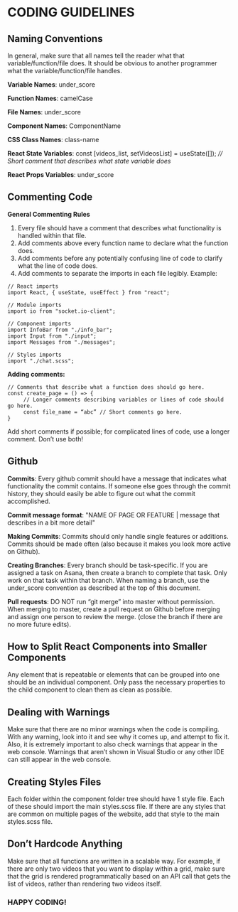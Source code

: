 # CODING GUIDELINES

## Naming Conventions
In general, make sure that all names tell the reader what that variable/function/file does. It should be obvious to another programmer what the variable/function/file handles.

**Variable Names**: under_score

**Function Names**: camelCase

**File Names**: under_score

**Component Names**: ComponentName

**CSS Class Names**: class-name

**React State Variables**: const [videos_list, setVideosList] = useState([]); *// Short comment that describes what state variable does*

**React Props Variables**: under_score


## Commenting Code
**General Commenting Rules** 
1. Every file should have a comment that describes what functionality is handled within that file.
2. Add comments above every function name to declare what the function does.
3. Add comments before any potentially confusing line of code to clarify what the line of code does.
4. Add comments to separate the imports in each file legibly. Example:

<pre><code>// React imports
import React, { useState, useEffect } from "react";

// Module imports
import io from "socket.io-client";

// Component imports
import InfoBar from "./info_bar";
import Input from "./input";
import Messages from "./messages";

// Styles imports
import "./chat.scss";
</code></pre>

**Adding comments:**
<pre><code>// Comments that describe what a function does should go here.
const create_page = () => {
     // Longer comments describing variables or lines of code should go here.
     const file_name = “abc” // Short comments go here.
}</code></pre>

Add short comments if possible; for complicated lines of code, use a longer comment. Don’t use both!


## Github
**Commits**: Every github commit should have a message that indicates what functionality the commit contains. If someone else goes through the commit history, they should easily be able to figure out what the commit accomplished.

**Commit message format**: "NAME OF PAGE OR FEATURE | message that describes in a bit more detail"

**Making Commits**: Commits should only handle single features or additions. Commits should be made often (also because it makes you look more active on Github).

**Creating Branches**: Every branch should be task-specific. If you are assigned a task on Asana, then create a branch to complete that task. Only work on that task within that branch. When naming a branch, use the under_score convention as described at the top of this document.

**Pull requests**: DO NOT run “git merge” into master without permission. When merging to master, create a pull request on Github before merging and assign one person to review the merge. (close the branch if there are no more future edits). 


## How to Split React Components into Smaller Components
Any element that is repeatable or elements that can be grouped into one should be an individual component. Only pass the necessary properties to the child component to clean them as clean as possible.


## Dealing with Warnings
Make sure that there are no minor warnings when the code is compiling. With any warning, look into it and see why it comes up, and attempt to fix it.
Also, it is extremely important to also check warnings that appear in the web console. Warnings that aren’t shown in Visual Studio or any other IDE can still appear in the web console.


## Creating Styles Files
Each folder within the component folder tree should have 1 style file. Each of these should import the main styles.scss file. If there are any styles that are common on multiple pages of the website, add that style to the main styles.scss file.


## Don’t Hardcode Anything
Make sure that all functions are written in a scalable way. For example, if there are only two videos that you want to display within a grid, make sure that the grid is rendered programmatically based on an API call that gets the list of videos, rather than rendering two videos itself.


### **HAPPY CODING!**

